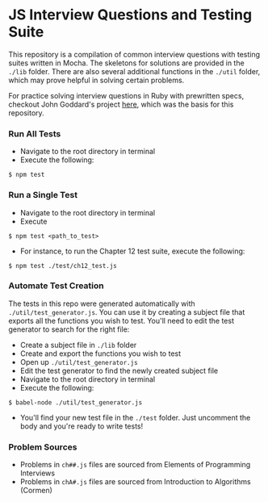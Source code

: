 # JS Interview Questions and Testing Suite

This repository is a compilation of common interview questions with testing suites written in Mocha. The skeletons for solutions are provided in the `./lib` folder. There are also several additional functions in the `./util` folder, which may prove helpful in solving certain problems.

For practice solving interview questions in Ruby with prewritten specs, checkout John Goddard's project [here](https://github.com/johngoddard/elements_practice), which was the basis for this repository.

### Run All Tests
- Navigate to the root directory in terminal
- Execute the following:
```
$ npm test
```

### Run a Single Test
- Navigate to the root directory in terminal
- Execute
```
$ npm test <path_to_test>
```
- For instance, to run the Chapter 12 test suite, execute the following:
```
$ npm test ./test/ch12_test.js
```

### Automate Test Creation
The tests in this repo were generated automatically with `./util/test_generator.js`. You can use it by creating a subject file that exports all the functions you wish to test. You'll need to edit the test generator to search for the right file:
- Create a subject file in `./lib` folder
- Create and export the functions you wish to test
- Open up `./util/test_generator.js`
- Edit the test generator to find the newly created subject file
- Navigate to the root directory in terminal
- Execute the following:
```
$ babel-node ./util/test_generator.js
```
- You'll find your new test file in the `./test` folder. Just uncomment the body and you're ready to write tests!

### Problem Sources
- Problems in `ch##.js` files are sourced from Elements of Programming Interviews
- Problems in `chA#.js` files are sourced from Introduction to Algorithms (Cormen)

